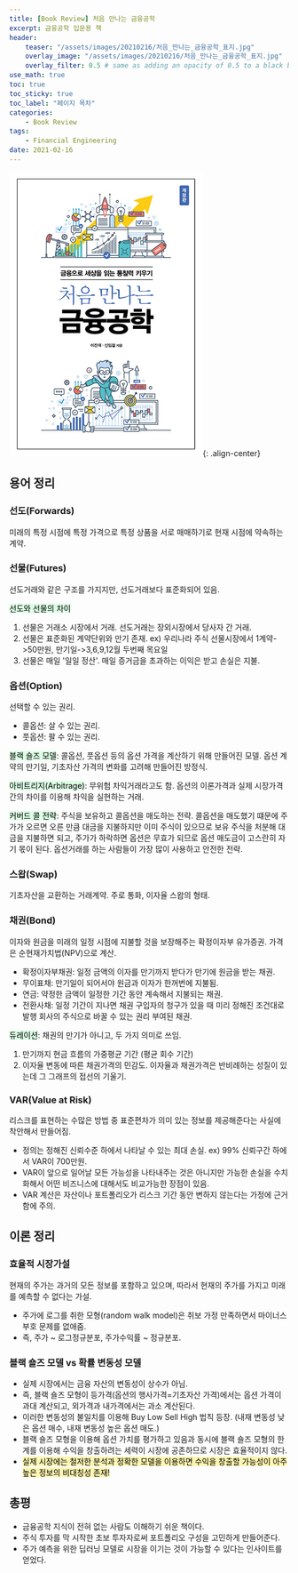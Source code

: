 ```yaml
---
title: [Book Review] 처음 만나는 금융공학
excerpt: 금융공학 입문용 책
header:
    teaser: "/assets/images/20210216/처음_만나는_금융공학_표지.jpg"
    overlay_image: "/assets/images/20210216/처음_만나는_금융공학_표지.jpg"
    overlay_filter: 0.5 # same as adding an opacity of 0.5 to a black background
use_math: true
toc: true
toc_sticky: true
toc_label: "페이지 목차"
categories: 
    - Book Review
tags: 
    - Financial Engineering
date: 2021-02-16
---
```


![책 표지](/assets/images/20210216/처음_만나는_금융공학_표지.jpg){: .align-center}  


## 용어 정리
### 선도(Forwards)
미래의 특정 시점에 특정 가격으로 특정 상품을 서로 매매하기로 현재 시점에 약속하는 계약.
### 선물(Futures)
선도거래와 같은 구조를 가지지만, 선도거래보다 표준화되어 있음.  

<mark style='background-color: #dcffe4'> 선도와 선물의 차이</mark>
  1. 선물은 거래소 시장에서 거래. 선도거래는 장외시장에서 당사자 간 거래.
  2. 선물은 표준화된 계약단위와 만기 존재. ex) 우리나라 주식 선물시장에서 1계약->50만원, 만기일->3,6,9,12월 두번째 목요일
  3. 선물은 매일 '일일 정산'. 매일 증거금을 초과하는 이익은 받고 손실은 지불.

### 옵션(Option)
선택할 수 있는 권리.
- 콜옵션: 살 수 있는 권리.
- 풋옵션: 팔 수 있는 권리.  

<mark style='background-color: #dcffe4'>블랙 숄즈 모델</mark>: 콜옵션, 풋옵션 등의 옵션 가격을 계산하기 위해 만들어진 모델. 옵션 계약의 만기일, 기초자산 가격의 변화를 고려해 만들어진 방정식.

<mark style='background-color: #dcffe4'>아비트리지(Arbitrage)</mark>: 무위험 차익거래라고도 함. 옵션의 이론가격과 실제 시장가격 간의 차이를 이용해 차익을 실현하는 거래.

<mark style='background-color: #dcffe4'>커버드 콜 전략</mark>: 주식을 보유하고 콜옵션을 매도하는 전략. 콜옵션을 매도했기 떄문에 주가가 오르면 오른 만큼 대금을 지불하지만 이미 주식이 있으므로 보유 주식을 처분해 대금을 지불하면 되고, 주가가 하락하면 옵션은 무효가 되므로 옵션 매도금이 고스란히 자기 몫이 된다. 옵션거래를 하는 사람들이 가장 많이 사용하고 안전한 전략.

### 스왑(Swap)
기초자산을 교환하는 거래계약. 주로 통화, 이자율 스왑의 형태.

### 채권(Bond)
이자와 원금을 미래의 일정 시점에 지불할 것을 보장해주는 확정이자부 유가증권. 가격은 순현재가치법(NPV)으로 계산.
- 확정이자부채권: 일정 금액의 이자를 만기까지 받다가 만기에 원금을 받는 채권.
- 무이표채: 만기일이 되어서야 원금과 이자가 한꺼번에 지불됨.
- 연금: 약정한 금액이 일정한 기간 동안 계속해서 지불되는 채권.
- 전환사채: 일정 기간이 지나면 채권 구입자의 청구가 있을 때 미리 정해진 조건대로 발행 회사의 주식으로 바꿀 수 있는 권리 부여된 채권.  

<mark style='background-color: #dcffe4'>듀레이션</mark>: 채권의 만기가 아니고, 두 가지 의미로 쓰임.
  1. 만기까지 현금 흐름의 가중평균 기간 (평균 회수 기간)
  2. 이자율 변동에 따른 채권가격의 민감도. 이자율과 채권가격은 반비례하는 성질이 있는데 그 그래프의 접선의 기울기. 

### VAR(Value at Risk)
리스크를 표현하는 수많은 방법 중 표준편차가 의미 있는 정보를 제공해준다는 사실에 착안해서 만들어짐.
- 정의는 정해진 신뢰수준 하에서 나타날 수 있는 최대 손실. ex) 99% 신뢰구간 하에서 VAR이 700만원.
- VAR이 앞으로 일어날 모든 가능성을 나타내주는 것은 아니지만 가능한 손실을 수치화해서 어떤 비즈니스에 대해서도 비교가능한 장점이 있음.
- VAR 계산은 자산이나 포트폴리오가 리스크 기간 동안 변하지 않는다는 가정에 근거함에 주의.


## 이론 정리
### 효율적 시장가설
현재의 주가는 과거의 모든 정보를 포함하고 있으며, 따라서 현재의 주가를 가지고 미래를 예측할 수 없다는 가설.
- 주가에 로그를 취한 모형(random walk model)은 취보 가정 만족하면서 마이너스 부호 문제를 없애줌.
- 즉, 주가 ~ 로그정규분포, 주가수익률 ~ 정규분포.

### 블랙 숄즈 모델 vs 확률 변동성 모델
- 실제 시장에서는 금융 자산의 변동성이 상수가 아님.
- 즉, 블랙 숄즈 모형이 등가격(옵션의 행사가격=기초자산 가격)에서는 옵션 가격이 과대 계산되고, 외가격과 내가격에서는 과소 계산된다.
- 이러한 변동성의 불일치를 이용해 Buy Low Sell High 법칙 등장. (내재 변동성 낮은 옵션 매수, 내재 변동성 높은 옵션 매도.)
- 블랙 숄즈 모형을 이용해 옵션 가치를 평가하고 있음과 동시에 블랙 숄즈 모형의 한계를 이용해 수익을 창출하려는 세력이 시장에 공존하므로 시장은 효율적이지 않다.
- <mark style='background-color: #fff5b1'>실제 시장에는 철저한 분석과 정확한 모델을 이용하면 수익을 창출할 가능성이 아주 높은 정보의 비대칭성 존재!</mark>


## 총평
- 금융공학 지식이 전혀 없는 사람도 이해하기 쉬운 책이다.
- 주식 투자를 막 시작한 초보 투자자로써 포트폴리오 구성을 고민하게 만들어준다.
- 주가 예측을 위한 딥러닝 모델로 시장을 이기는 것이 가능할 수 있다는 인사이트를 얻었다.

